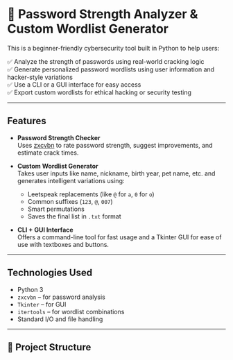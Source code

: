 # 🔐 Password Strength Analyzer & Custom Wordlist Generator

This is a beginner-friendly cybersecurity tool built in Python to help users:

✅ Analyze the strength of passwords using real-world cracking logic  
✅ Generate personalized password wordlists using user information and hacker-style variations  
✅ Use a CLI or a GUI interface for easy access  
✅ Export custom wordlists for ethical hacking or security testing

---

## Features

- **Password Strength Checker**  
  Uses [zxcvbn](https://github.com/dropbox/zxcvbn) to rate password strength, suggest improvements, and estimate crack times.

- **Custom Wordlist Generator**  
  Takes user inputs like name, nickname, birth year, pet name, etc. and generates intelligent variations using:
  - Leetspeak replacements (like `@` for `a`, `0` for `o`)
  - Common suffixes (`123`, `@`, `007`)
  - Smart permutations
  - Saves the final list in `.txt` format

- **CLI + GUI Interface**  
  Offers a command-line tool for fast usage and a Tkinter GUI for ease of use with textboxes and buttons.

---

## Technologies Used

- Python 3  
- `zxcvbn` – for password analysis  
- `Tkinter` – for GUI  
- `itertools` – for wordlist combinations  
- Standard I/O and file handling  

---

## 📂 Project Structure